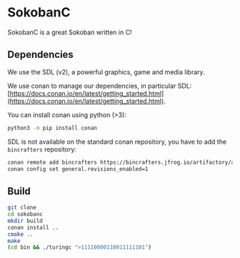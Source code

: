 # SokobanC

SokobanC is a great Sokoban written in C!

## Dependencies

We use the SDL (v2), a powerful graphics, game and media library.

We use conan to manage our dependencies, in particular SDL: [https://docs.conan.io/en/latest/getting_started.html](https://docs.conan.io/en/latest/getting_started.html).

You can install conan using python (>3):

```bash
python3 -m pip install conan
```

SDL is not available on the standard conan repository, you have to add the `bincrafters` repository:

```bash
conan remote add bincrafters https://bincrafters.jfrog.io/artifactory/api/conan/public-conan
conan config set general.revisions_enabled=1
```

## Build

```bash
git clone
cd sokobanc
mkdir build
conan install ..
cmake ..
make
(cd bin && ./turingc ">11110000110011111101")
```
